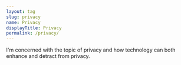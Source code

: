 ```yaml
---
layout: tag
slug: privacy
name: Privacy
displayTitle: Privacy
permalink: /privacy/
---
```


I'm concerned with the topic of privacy and how technology can both enhance and detract from privacy.

